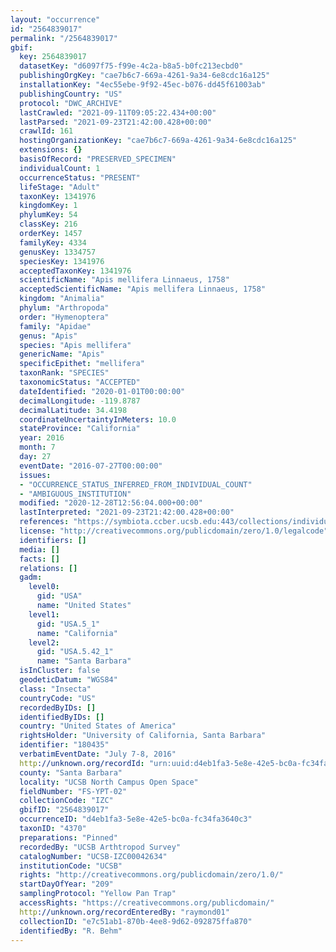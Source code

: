 ```yaml
---
layout: "occurrence"
id: "2564839017"
permalink: "/2564839017"
gbif:
  key: 2564839017
  datasetKey: "d6097f75-f99e-4c2a-b8a5-b0fc213ecbd0"
  publishingOrgKey: "cae7b6c7-669a-4261-9a34-6e8cdc16a125"
  installationKey: "4ec55ebe-9f92-45ec-b076-dd45f61003ab"
  publishingCountry: "US"
  protocol: "DWC_ARCHIVE"
  lastCrawled: "2021-09-11T09:05:22.434+00:00"
  lastParsed: "2021-09-23T21:42:00.428+00:00"
  crawlId: 161
  hostingOrganizationKey: "cae7b6c7-669a-4261-9a34-6e8cdc16a125"
  extensions: {}
  basisOfRecord: "PRESERVED_SPECIMEN"
  individualCount: 1
  occurrenceStatus: "PRESENT"
  lifeStage: "Adult"
  taxonKey: 1341976
  kingdomKey: 1
  phylumKey: 54
  classKey: 216
  orderKey: 1457
  familyKey: 4334
  genusKey: 1334757
  speciesKey: 1341976
  acceptedTaxonKey: 1341976
  scientificName: "Apis mellifera Linnaeus, 1758"
  acceptedScientificName: "Apis mellifera Linnaeus, 1758"
  kingdom: "Animalia"
  phylum: "Arthropoda"
  order: "Hymenoptera"
  family: "Apidae"
  genus: "Apis"
  species: "Apis mellifera"
  genericName: "Apis"
  specificEpithet: "mellifera"
  taxonRank: "SPECIES"
  taxonomicStatus: "ACCEPTED"
  dateIdentified: "2020-01-01T00:00:00"
  decimalLongitude: -119.8787
  decimalLatitude: 34.4198
  coordinateUncertaintyInMeters: 10.0
  stateProvince: "California"
  year: 2016
  month: 7
  day: 27
  eventDate: "2016-07-27T00:00:00"
  issues:
  - "OCCURRENCE_STATUS_INFERRED_FROM_INDIVIDUAL_COUNT"
  - "AMBIGUOUS_INSTITUTION"
  modified: "2020-12-28T12:56:04.000+00:00"
  lastInterpreted: "2021-09-23T21:42:00.428+00:00"
  references: "https://symbiota.ccber.ucsb.edu:443/collections/individual/index.php?occid=180435"
  license: "http://creativecommons.org/publicdomain/zero/1.0/legalcode"
  identifiers: []
  media: []
  facts: []
  relations: []
  gadm:
    level0:
      gid: "USA"
      name: "United States"
    level1:
      gid: "USA.5_1"
      name: "California"
    level2:
      gid: "USA.5.42_1"
      name: "Santa Barbara"
  isInCluster: false
  geodeticDatum: "WGS84"
  class: "Insecta"
  countryCode: "US"
  recordedByIDs: []
  identifiedByIDs: []
  country: "United States of America"
  rightsHolder: "University of California, Santa Barbara"
  identifier: "180435"
  verbatimEventDate: "July 7-8, 2016"
  http://unknown.org/recordId: "urn:uuid:d4eb1fa3-5e8e-42e5-bc0a-fc34fa3640c3"
  county: "Santa Barbara"
  locality: "UCSB North Campus Open Space"
  fieldNumber: "FS-YPT-02"
  collectionCode: "IZC"
  gbifID: "2564839017"
  occurrenceID: "d4eb1fa3-5e8e-42e5-bc0a-fc34fa3640c3"
  taxonID: "4370"
  preparations: "Pinned"
  recordedBy: "UCSB Arthtropod Survey"
  catalogNumber: "UCSB-IZC00042634"
  institutionCode: "UCSB"
  rights: "http://creativecommons.org/publicdomain/zero/1.0/"
  startDayOfYear: "209"
  samplingProtocol: "Yellow Pan Trap"
  accessRights: "https://creativecommons.org/publicdomain/"
  http://unknown.org/recordEnteredBy: "raymond01"
  collectionID: "e7c51ab1-870b-4ee8-9d62-092875ffa870"
  identifiedBy: "R. Behm"
---
```

